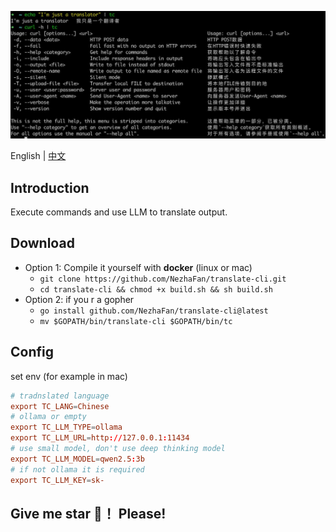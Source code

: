 ![](img/demo1.jpg)

English | [中文](README_ZH_CN.md)


## Introduction

Execute commands and use LLM to translate output.


## Download
- Option 1: Compile it yourself with **docker** (linux or mac) 
  - `git clone https://github.com/NezhaFan/translate-cli.git`
  - `cd translate-cli && chmod +x build.sh && sh build.sh`
- Option 2: if you r a gopher
  - `go install github.com/NezhaFan/translate-cli@latest` 
  - `mv $GOPATH/bin/translate-cli $GOPATH/bin/tc`

## Config
set env (for example in mac)
```conf
# tradnslated language
export TC_LANG=Chinese
# ollama or empty
export TC_LLM_TYPE=ollama
export TC_LLM_URL=http://127.0.0.1:11434
# use small model, don't use deep thinking model
export TC_LLM_MODEL=qwen2.5:3b
# if not ollama it is required
export TC_LLM_KEY=sk-
```

## Give me star 🌟！ Please!
